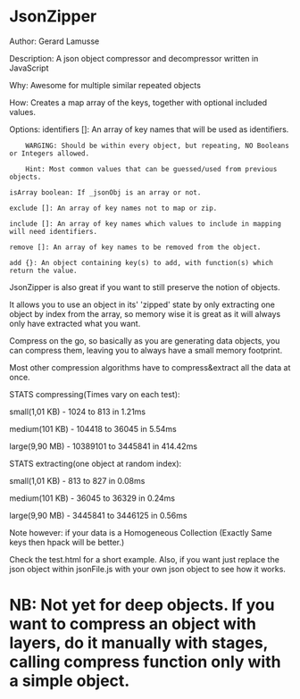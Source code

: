 JsonZipper
=======
Author: Gerard Lamusse

Description: A json object compressor and decompressor written in JavaScript

Why: Awesome for multiple similar repeated objects

How: Creates a map array of the keys, together with optional included values.

Options:
	identifiers []: An array of key names that will be used as identifiers.
	
		WARGING: Should be within every object, but repeating, NO Booleans or Integers allowed.
		
		Hint: Most common values that can be guessed/used from previous objects. 
		
	isArray boolean: If _jsonObj is an array or not.
	
	exclude []: An array of key names not to map or zip.
	
	include []: An array of key names which values to include in mapping will need identifiers.
	
	remove []: An array of key names to be removed from the object.
	
	add {}: An object containing key(s) to add, with function(s) which return the value.	

JsonZipper is also great if you want to still preserve the notion of objects.

It allows you to use an object in its' 'zipped' state by only extracting one object by index from the array, so memory wise it is great as it will always only have extracted what you want.

Compress on the go, so basically as you are generating data objects, you can compress them, leaving you to always have a small memory footprint.

Most other compression algorithms have to compress&extract all the data at once.


STATS compressing(Times vary on each test):

small(1,01 KB) - 1024 to 813 in 1.21ms

medium(101 KB) - 104418 to 36045 in 5.54ms

large(9,90 MB) - 10389101 to 3445841 in 414.42ms


STATS extracting(one object at random index):

small(1,01 KB) - 813 to 827 in 0.08ms

medium(101 KB) - 36045 to 36329 in 0.24ms

large(9,90 MB) - 3445841 to 3446125 in 0.56ms


Note however: if your data is a Homogeneous Collection (Exactly Same keys then hpack will be better.)

Check the test.html for a short example. Also, if you want just replace the json object within jsonFile.js with your own json object to see how it works.

NB: Not yet for deep objects. If you want to compress an object with layers, do it manually with stages, calling compress function only with a simple object.
=======
